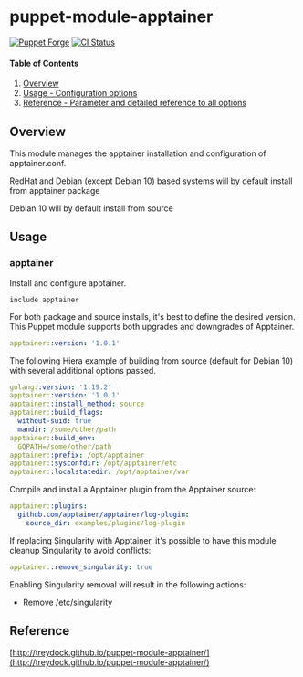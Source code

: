 # puppet-module-apptainer

[![Puppet Forge](http://img.shields.io/puppetforge/v/treydock/apptainer.svg)](https://forge.puppetlabs.com/treydock/apptainer)
[![CI Status](https://github.com/treydock/puppet-module-apptainer/workflows/CI/badge.svg?branch=master)](https://github.com/treydock/puppet-module-apptainer/actions?query=workflow%3ACI)

#### Table of Contents

1. [Overview](#overview)
2. [Usage - Configuration options](#usage)
3. [Reference - Parameter and detailed reference to all options](#reference)

## Overview

This module manages the apptainer installation and configuration of apptainer.conf.

RedHat and Debian (except Debian 10) based systems will by default install from apptainer package

Debian 10 will by default install from source

## Usage

### apptainer

Install and configure apptainer.

```puppet
include apptainer
```

For both package and source installs, it's best to define the desired version.
This Puppet module supports both upgrades and downgrades of Apptainer.

```yaml
apptainer::version: '1.0.1'
```

The following Hiera example of building from source (default for Debian 10) with several additional options passed.

```yaml
golang::version: '1.19.2'
apptainer::version: '1.0.1'
apptainer::install_method: source
apptainer::build_flags:
  without-suid: true
  mandir: /some/other/path
apptainer::build_env:
  GOPATH=/some/other/path
apptainer::prefix: /opt/apptainer
apptainer::sysconfdir: /opt/apptainer/etc
apptainer::localstatedir: /opt/apptainer/var
```

Compile and install a Apptainer plugin from the Apptainer source:

```yaml
apptainer::plugins:
  github.com/apptainer/apptainer/log-plugin:
    source_dir: examples/plugins/log-plugin
```

If replacing Singularity with Apptainer, it's possible to have this module cleanup Singularity to avoid conflicts:

```yaml
apptainer::remove_singularity: true
```

Enabling Singularity removal will result in the following actions:

* Remove /etc/singularity

## Reference

[http://treydock.github.io/puppet-module-apptainer/](http://treydock.github.io/puppet-module-apptainer/)

